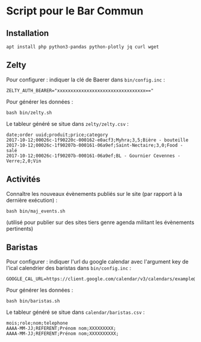 # Script pour le Bar Commun

## Installation

    apt install php python3-pandas python-plotly jq curl wget

## Zelty

Pour configurer : indiquer la clé de Baerer dans `bin/config.inc` :

    ZELTY_AUTH_BEARER="xxxxxxxxxxxxxxxxxxxxxxxxxxxxxxxxx=="

Pour générer les données :

    bash bin/zelty.sh

Le tableur généré se situe dans `zelty/zelty.csv` :

    date;order uuid;produit;price;category
    2017-10-12;00026c-1f90220c-000162-e0acf3;Myhra;3,5;Bière - bouteille
    2017-10-12;00026c-1f90207b-000161-06a9ef;Saint-Nectaire;3,0;Food - salé
    2017-10-12;00026c-1f90207b-000161-06a9ef;BL - Gournier Cevennes - Verre;2,0;Vin

## Activités

Connaître les nouveaux évènements publiés sur le site (par rapport à la dernière exécution) :

    bash bin/maj_events.sh

(utilisé pour publier sur des sites tiers genre agenda militant les évènements pertinents)

## Baristas

Pour configurer : indiquer l'url du google calendar avec l'argument key de l'ical calendrier des baristas dans `bin/config.inc` :

    GOOGLE_CAL_URL=https://client.google.com/calendar/v3/calendars/example@example.org/events&key=KEY

Pour générer les données :

    bash bin/baristas.sh

Le tableur généré se situe dans `calendar/baristas.csv` :

    mois;role;nom;telephone
    AAAA-MM-JJ;REFERENT;Prénom nom;XXXXXXXXX;
    AAAA-MM-JJ;REFERENT;Prénom nom;XXXXXXXXXX;
